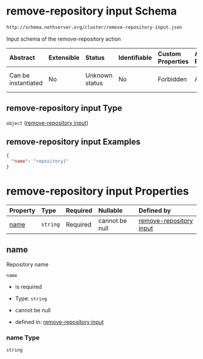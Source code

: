 # remove-repository input Schema

```txt
http://schema.nethserver.org/cluster/remove-repository-input.json
```

Input schema of the remove-repository action

| Abstract            | Extensible | Status         | Identifiable | Custom Properties | Additional Properties | Access Restrictions | Defined In                                                                                  |
| :------------------ | :--------- | :------------- | :----------- | :---------------- | :-------------------- | :------------------ | :------------------------------------------------------------------------------------------ |
| Can be instantiated | No         | Unknown status | No           | Forbidden         | Allowed               | none                | [remove-repository-input.json](cluster/remove-repository-input.json "open original schema") |

## remove-repository input Type

`object` ([remove-repository input](remove-repository-input.md))

## remove-repository input Examples

```json
{
  "name": "repository1"
}
```

# remove-repository input Properties

| Property      | Type     | Required | Nullable       | Defined by                                                                                                                                                 |
| :------------ | :------- | :------- | :------------- | :--------------------------------------------------------------------------------------------------------------------------------------------------------- |
| [name](#name) | `string` | Required | cannot be null | [remove-repository input](remove-repository-input-properties-name.md "http://schema.nethserver.org/cluster/remove-repository-input.json#/properties/name") |

## name

Repository name

`name`

*   is required

*   Type: `string`

*   cannot be null

*   defined in: [remove-repository input](remove-repository-input-properties-name.md "http://schema.nethserver.org/cluster/remove-repository-input.json#/properties/name")

### name Type

`string`
